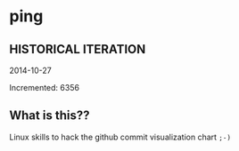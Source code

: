 # ping

## HISTORICAL ITERATION
2014-10-27

Incremented: 6356

## What is this?? 
Linux skills to hack the github commit visualization chart `;-)`
